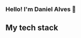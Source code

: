 ### Hello! I'm Daniel Alves 👋

## My tech stack
<link rel="stylesheet" href="https://cdn.jsdelivr.net/gh/devicons/devicon@v2.15.1/devicon.min.css">


<!--
**danielxlves/danielxlves** is a ✨ _special_ ✨ repository because its `README.md` (this file) appears on your GitHub profile.

Here are some ideas to get you started:

- 🔭 I’m currently working on ...
- 🌱 I’m currently learning ...
- 👯 I’m looking to collaborate on ...
- 🤔 I’m looking for help with ...
- 💬 Ask me about ...
- 📫 How to reach me: ...
- 😄 Pronouns: ...
- ⚡ Fun fact: ...
-->
